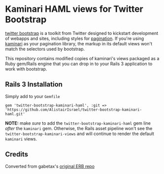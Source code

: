 # Kaminari HAML views for Twitter Bootstrap

[twitter bootstrap](https://github.com/twitter/bootstrap) is a toolkit from Twitter designed to kickstart development of webapps and sites, including styles for [pagination](http://twitter.github.com/bootstrap/#navigation).  If you're using [kaminari](https://github.com/amatsuda/kaminari) as your pagination library, the markup in its default views won't match the selectors used by bootstrap.  

This repository contains modified copies of kaminari's views packaged as a Ruby gem/Rails engine that you can drop in to your Rails 3 application to work with bootstrap.

## Rails 3 Installation

Simply add to your `Gemfile`

    gem 'twitter-bootstrap-kaminari-haml', :git => 'https://github.com/AlistairIsrael/twitter-bootstrap-kaminari-haml.git'

**NOTE:** make _sure_ to add the `twitter-bootstrap-kaminari-haml` gem line _after_ the `kaminari` gem. Otherwise, the Rails asset pipeline won't see the `twitter-bootstrap-kaminari-views` and will continue to render the default `kaminari` views. 

## Credits

Converted from gabetax's [original ERB repo](https://github.com/gabetax/twitter-bootstrap-kaminari-views)

